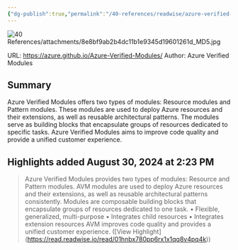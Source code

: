 ```yaml
---
{"dg-publish":true,"permalink":"/40-references/readwise/azure-verified-modules/","tags":["rw/articles"]}
---
```


![40 References/attachments/8e8bf9ab2b4dc11b1e9345d19601261d_MD5.jpg](/img/user/40%20References/attachments/8e8bf9ab2b4dc11b1e9345d19601261d_MD5.jpg)
  
URL: https://azure.github.io/Azure-Verified-Modules/
Author: Azure Verified Modules

## Summary

Azure Verified Modules offers two types of modules: Resource modules and Pattern modules. These modules are used to deploy Azure resources and their extensions, as well as reusable architectural patterns. The modules serve as building blocks that encapsulate groups of resources dedicated to specific tasks. Azure Verified Modules aims to improve code quality and provide a unified customer experience.

## Highlights added August 30, 2024 at 2:23 PM
>Azure Verified Modules provides two types of modules: Resource and Pattern modules.
>AVM modules are used to deploy Azure resources and their extensions, as well as reusable architectural patterns consistently.
>Modules are composable building blocks that encapsulate groups of resources dedicated to one task.
>• Flexible, generalized, multi-purpose
>• Integrates child resources
>• Integrates extension resources
>AVM improves code quality and provides a unified customer experience. ([View Highlight] (https://read.readwise.io/read/01hnbx780pp6rx1x1qq8v4pq4k))


